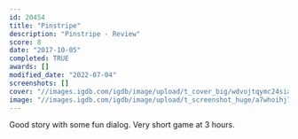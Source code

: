 ```yaml
---
id: 20454
title: "Pinstripe"
description: "Pinstripe - Review"
score: 8
date: "2017-10-05"
completed: TRUE
awards: []
modified_date: "2022-07-04"
screenshots: []
cover: "//images.igdb.com/igdb/image/upload/t_cover_big/wdvojtqymc24siasqjde.jpg"
image: "//images.igdb.com/igdb/image/upload/t_screenshot_huge/a7whoihj73fwg4p0uk0z.jpg"
---
```

Good story with some fun dialog. Very short game at 3 hours.
